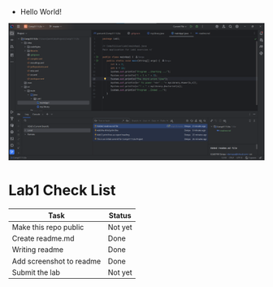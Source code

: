 - Hello World!

![img.png](lab1_image_of_IntelliJ.png)

# Lab1 Check List
| Task                     | Status  |
|--------------------------|---------|
| Make this repo public    | Not yet |
| Create readme.md         | Done    |
| Writing readme           | Done    |
| Add screenshot to readme | Done    |
| Submit the lab           | Not yet |
